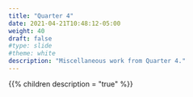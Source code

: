 ```yaml
---
title: "Quarter 4"
date: 2021-04-21T10:48:12-05:00
weight: 40
draft: false
#type: slide
#theme: white
description: "Miscellaneous work from Quarter 4."
---
```


{{% children description = "true" %}}

